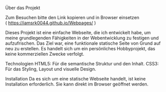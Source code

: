 Über das Projekt 

Zum Besuchen bitte den Link kopieren und in Browser einsetzen  
( https://iamsrk0044.github.io/Webpages/ )

Dieses Projekt ist eine einfache Webseite, die ich entwickelt habe, um meine grundlegenden Fähigkeiten in der Webentwicklung zu festigen und aufzufrischen. Das Ziel war, eine funktionale statische Seite von Grund auf neu zu erstellen. Es handelt sich um ein persönliches Hobbyprojekt, das keine kommerziellen Zwecke verfolgt.

Technologien
HTML5: Für die semantische Struktur und den Inhalt.
CSS3: Für das Styling, Layout und visuelle Design.

Installation
Da es sich um eine statische Webseite handelt, ist keine Installation erforderlich. Sie kann direkt im Browser geöffnet werden.
